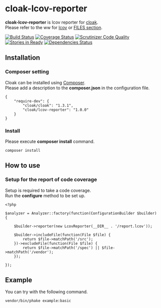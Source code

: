 cloak-lcov-reporter
===================

**cloak-lcov-reporter** is lcov reporter for [cloak](https://github.com/holyshared/cloak).  
Please refer to the ww for [lcov](http://ltp.sourceforge.net/coverage/lcov.php) or [FILES section](http://ltp.sourceforge.net/coverage/lcov/geninfo.1.php). 

[![Build Status](https://travis-ci.org/holyshared/cloak-lcov-reporter.svg?branch=master)](https://travis-ci.org/holyshared/cloak-lcov-reporter)
[![Coverage Status](https://coveralls.io/repos/holyshared/cloak-lcov-reporter/badge.png?branch=master)](https://coveralls.io/r/holyshared/cloak-lcov-reporter?branch=master)
[![Scrutinizer Code Quality](https://scrutinizer-ci.com/g/holyshared/cloak-lcov-reporter/badges/quality-score.png?b=master)](https://scrutinizer-ci.com/g/holyshared/cloak-lcov-reporter/?branch=master)
[![Stories in Ready](https://badge.waffle.io/holyshared/cloak-lcov-reporter.png?label=ready&title=Ready)](https://waffle.io/holyshared/cloak-lcov-reporter)
[![Dependencies Status](https://depending.in/holyshared/cloak-lcov-reporter.png)](http://depending.in/holyshared/cloak-lcov-reporter)


Installation
------------------------------------------------

### Composer setting

Cloak can be installed using [Composer](https://getcomposer.org/).  
Please add a description to the **composer.json** in the configuration file.

	{
		"require-dev": {
			"cloak/cloak": "1.3.1",
			"cloak/lcov-reporter": "1.0.0"
		}
	}

### Install

Please execute **composer install** command.

	composer install


How to use
------------------------------------------------

### Setup for the report of code coverage

Setup is required to take a code coverage.  
Run the **configure** method to be set up.

	<?php

	$analyzer = Analyzer::factory(function(ConfigurationBuilder $builder) {

		$builder->reporter(new LcovReporter(__DIR__ . '/report.lcov'));

    	$builder->includeFile(function(File $file) {
        	return $file->matchPath('/src');
	    })->excludeFile(function(File $file) {
    	    return $file->matchPath('/spec') || $file->matchPath('/vendor');
	    });

	});


Example
------------------------------------------------

You can try with the following command.

	vendor/bin/phake example:basic
